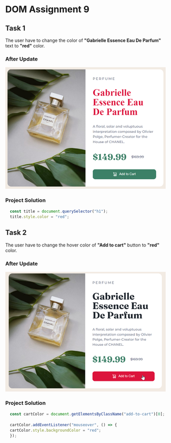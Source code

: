 # **DOM Assignment 9**

## **Task 1**

The user have to change the color of **"Gabrielle Essence Eau De Parfum"** text to **"red"** color.

### **After Update**
![Output Image](./ass9.1-after.png)

### **Project Solution**
````javascript
  const title = document.querySelector("h1");
  title.style.color = "red";
````

## **Task 2**

The user have to change the hover color of **"Add to cart"** button to **"red"** color.

### **After Update**
![Output Image](./ass9.2-after.png)

### **Project Solution**
````javascript
  const cartColor = document.getElementsByClassName("add-to-cart")[0];

  cartColor.addEventListener("mouseover", () => {
  cartColor.style.backgroundColor = "red";
  });
````